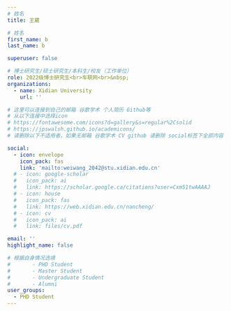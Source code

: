 ```yaml
---
# 姓名
title: 王葳

# 姓名
first_name: b
last_name: b

superuser: false

# 博士研究生/硕士研究生/本科生/校友（工作单位）
role: 2022级博士研究生<br>车联网<br>&nbsp;
organizations:
  - name: Xidian University
    url: ''

# 这里可以连接到自己的邮箱 谷歌学术 个人简历 Github等 
# 从以下连接中选择icon
# https://fontawesome.com/icons?d=gallery&s=regular%2Csolid
# https://jpswalsh.github.io/academicons/
# 请删除以下不适用者，如果无邮箱 谷歌学术 CV github 请删除 social标签下全部内容

social:
  - icon: envelope
    icon_pack: fas
    link: 'mailto:weiwang_2042@stu.xidian.edu.cn'
  # - icon: google-scholar
  #   icon_pack: ai
  #   link: https://scholar.google.ca/citations?user=Cxm51twAAAAJ
  # - icon: house
  #   icon_pack: fas
  #   link: https://web.xidian.edu.cn/nancheng/
  # - icon: cv
  #   icon_pack: ai
  #   link: files/cv.pdf

email: ''
highlight_name: false

# 根据自身情况选填
#       - PHD Student
#       - Master Student
#       - Undergraduate Student
#       - Alumni
user_groups:
  - PHD Student
---
```

